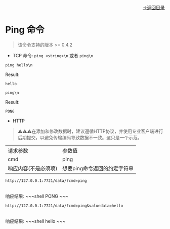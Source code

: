 [<p align="right">->返回目录</p>](../0.directory.md)  

# Ping 命令  

>该命令支持的版本 >= 0.4.2

* TCP
命令: `ping <string>\n` 或者 `ping\n`  

~~~shell
ping hello\n
~~~
Result:  
~~~shell
hello
~~~

~~~shell
ping\n
~~~
Result:  
~~~shell
PONG
~~~

* HTTP
>⚠⚠⚠在添加和修改数据时，建议遵循HTTP协议，并使用专业客户端进行后期提交，以避免传输编码导致数据不一致。这只是一个示范。  

<table>
    <tr>
        <td>请求参数</td>
        <td>参数值</td>
    </tr>
    <tr>
        <td>cmd</td>
        <td>ping</td>
    </tr>
    <tr>
        <td>响应内容(不是必须项)</td>
        <td>想要ping命令返回的约定字符串</td>
    </tr> 
</table> 

~~~shell
http://127.0.0.1:7721/data/?cmd=ping
~~~
<br>
响应结果:
~~~shell
PONG
~~~


~~~shell
http://127.0.0.1:7721/data/?cmd=ping&valuedata=hello
~~~
<br>
响应结果:
~~~shell
hello
~~~